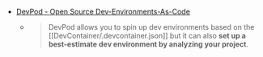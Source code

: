 - [DevPod - Open Source Dev-Environments-As-Code](https://devpod.sh/)
	- > DevPod allows you to spin up dev environments based on the [[DevContainer/.devcontainer.json]] but it can also **set up a best-estimate dev environment by analyzing your project**.